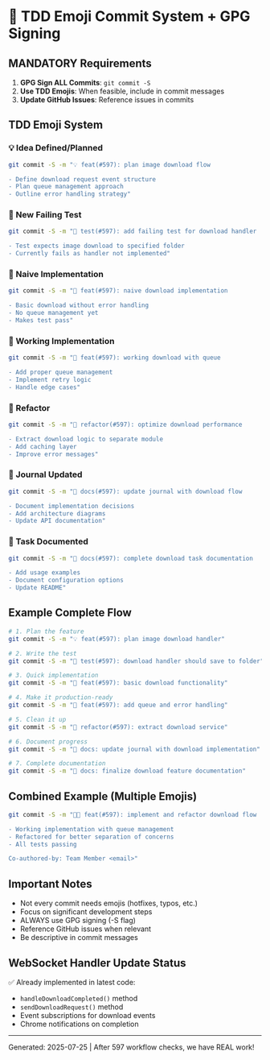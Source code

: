 # 🚨 TDD Emoji Commit System + GPG Signing

## MANDATORY Requirements
1. **GPG Sign ALL Commits**: `git commit -S`
2. **Use TDD Emojis**: When feasible, include in commit messages
3. **Update GitHub Issues**: Reference issues in commits

## TDD Emoji System

### 💡 Idea Defined/Planned
```bash
git commit -S -m "💡 feat(#597): plan image download flow

- Define download request event structure
- Plan queue management approach
- Outline error handling strategy"
```

### 🧪 New Failing Test
```bash
git commit -S -m "🧪 test(#597): add failing test for download handler

- Test expects image download to specified folder
- Currently fails as handler not implemented"
```

### 🍬 Naive Implementation
```bash
git commit -S -m "🍬 feat(#597): naive download implementation

- Basic download without error handling
- No queue management yet
- Makes test pass"
```

### 🚧 Working Implementation
```bash
git commit -S -m "🚧 feat(#597): working download with queue

- Add proper queue management
- Implement retry logic
- Handle edge cases"
```

### 🚀 Refactor
```bash
git commit -S -m "🚀 refactor(#597): optimize download performance

- Extract download logic to separate module
- Add caching layer
- Improve error messages"
```

### 📝 Journal Updated
```bash
git commit -S -m "📝 docs(#597): update journal with download flow

- Document implementation decisions
- Add architecture diagrams
- Update API documentation"
```

### 🏅 Task Documented
```bash
git commit -S -m "🏅 docs(#597): complete download task documentation

- Add usage examples
- Document configuration options
- Update README"
```

## Example Complete Flow

```bash
# 1. Plan the feature
git commit -S -m "💡 feat(#597): plan image download handler"

# 2. Write the test
git commit -S -m "🧪 test(#597): download handler should save to folder"

# 3. Quick implementation
git commit -S -m "🍬 feat(#597): basic download functionality"

# 4. Make it production-ready
git commit -S -m "🚧 feat(#597): add queue and error handling"

# 5. Clean it up
git commit -S -m "🚀 refactor(#597): extract download service"

# 6. Document progress
git commit -S -m "📝 docs: update journal with download implementation"

# 7. Complete documentation
git commit -S -m "🏅 docs: finalize download feature documentation"
```

## Combined Example (Multiple Emojis)
```bash
git commit -S -m "🚧🚀 feat(#597): implement and refactor download flow

- Working implementation with queue management
- Refactored for better separation of concerns
- All tests passing

Co-authored-by: Team Member <email>"
```

## Important Notes
- Not every commit needs emojis (hotfixes, typos, etc.)
- Focus on significant development steps
- ALWAYS use GPG signing (-S flag)
- Reference GitHub issues when relevant
- Be descriptive in commit messages

## WebSocket Handler Update Status
✅ Already implemented in latest code:
- `handleDownloadCompleted()` method
- `sendDownloadRequest()` method
- Event subscriptions for download events
- Chrome notifications on completion

---
Generated: 2025-07-25 | After 597 workflow checks, we have REAL work!
